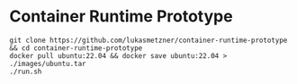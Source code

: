 # Container Runtime Prototype

```
git clone https://github.com/lukasmetzner/container-runtime-prototype && cd container-runtime-prototype
docker pull ubuntu:22.04 && docker save ubuntu:22.04 > ./images/ubuntu.tar
./run.sh
```